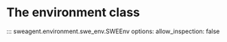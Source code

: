 # The environment class

::: sweagent.environment.swe_env.SWEEnv
    options:
      allow_inspection: false